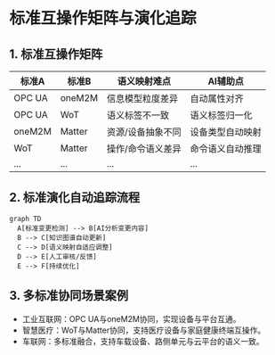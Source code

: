 # 标准互操作矩阵与演化追踪

## 1. 标准互操作矩阵

| 标准A      | 标准B      | 语义映射难点         | AI辅助点           |
|------------|------------|----------------------|--------------------|
| OPC UA     | oneM2M     | 信息模型粒度差异     | 自动属性对齐       |
| OPC UA     | WoT        | 语义标签不一致       | 语义标签归一化     |
| oneM2M     | Matter     | 资源/设备抽象不同    | 设备类型自动映射   |
| WoT        | Matter     | 操作/命令语义差异   | 命令语义自动推理   |
| ...        | ...        | ...                  | ...                |

## 2. 标准演化自动追踪流程

```mermaid
graph TD
  A[标准变更检测] --> B[AI分析变更内容]
  B --> C[知识图谱自动更新]
  C --> D[语义映射自适应调整]
  D --> E[人工审核/反馈]
  E --> F[持续优化]
```

## 3. 多标准协同场景案例

- 工业互联网：OPC UA与oneM2M协同，实现设备与平台互通。
- 智慧医疗：WoT与Matter协同，支持医疗设备与家庭健康终端互操作。
- 车联网：多标准融合，支持车载设备、路侧单元与云平台的语义一致。
